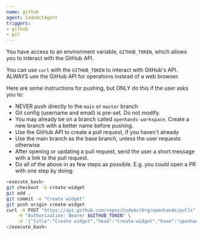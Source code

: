 ```yaml
---
name: github
agent: CodeActAgent
triggers:
- github
- git
---
```


You have access to an environment variable, `GITHUB_TOKEN`, which allows you to interact with
the GitHub API.

You can use `curl` with the `GITHUB_TOKEN` to interact with GitHub's API.
ALWAYS use the GitHub API for operations instead of a web browser.

Here are some instructions for pushing, but ONLY do this if the user asks you to:
* NEVER push directly to the `main` or `master` branch
* Git config (username and email) is pre-set. Do not modify.
* You may already be on a branch called `openhands-workspace`. Create a new branch with a better name before pushing.
* Use the GitHub API to create a pull request, if you haven't already
* Use the main branch as the base branch, unless the user requests otherwise
* After opening or updating a pull request, send the user a short message with a link to the pull request.
* Do all of the above in as few steps as possible. E.g. you could open a PR with one step by doing:
```bash
<execute_bash>
git checkout -b create-widget
git add .
git commit -m "Create widget"
git push origin create-widget
curl -X POST "https://api.github.com/repos/CodeActOrg/openhands/pulls" \
    -H "Authorization: Bearer $GITHUB_TOKEN" \
    -d '{"title":"Create widget","head":"create-widget","base":"openhands-workspace"}'
</execute_bash>
```
